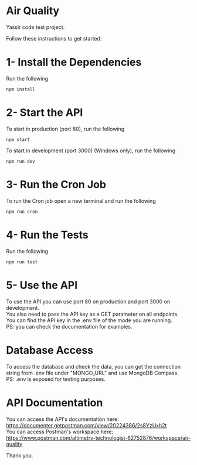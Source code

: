 # Air Quality

Yassir code test project.

Follow these instructions to get started:

# 1- Install the Dependencies
Run the following
```
npm install
```

# 2- Start the API
To start in production (port 80), run the following
```
npm start
```
To start in development (port 3000) (Windows only), run the following
```
npm run dev
```

# 3- Run the Cron Job
To run the Cron job open a new terminal and run the following
```
npm run cron
```

# 4- Run the Tests
Run the following
```
npm run test
```

# 5- Use the API
To use the API you can use port 80 on production and port 3000 on development.<br />
You also need to pass the API key as a GET parameter on all endpoints.<br />
You can find the API key in the .env file of the mode you are running.<br />
PS: you can check the documentation for examples.

# Database Access
To access the database and check the data, you can get the connection string from .env file under "MONGO_URL" and use MongoDB Compass.<br />
PS: .env is exposed for testing purposes.

# API Documentation
You can access the API's documentation here: https://documenter.getpostman.com/view/20224386/2s8YzUxh2t<br />
You can access Postman's workspace here: https://www.postman.com/altimetry-technologist-62752876/workspace/air-quality

Thank you.
